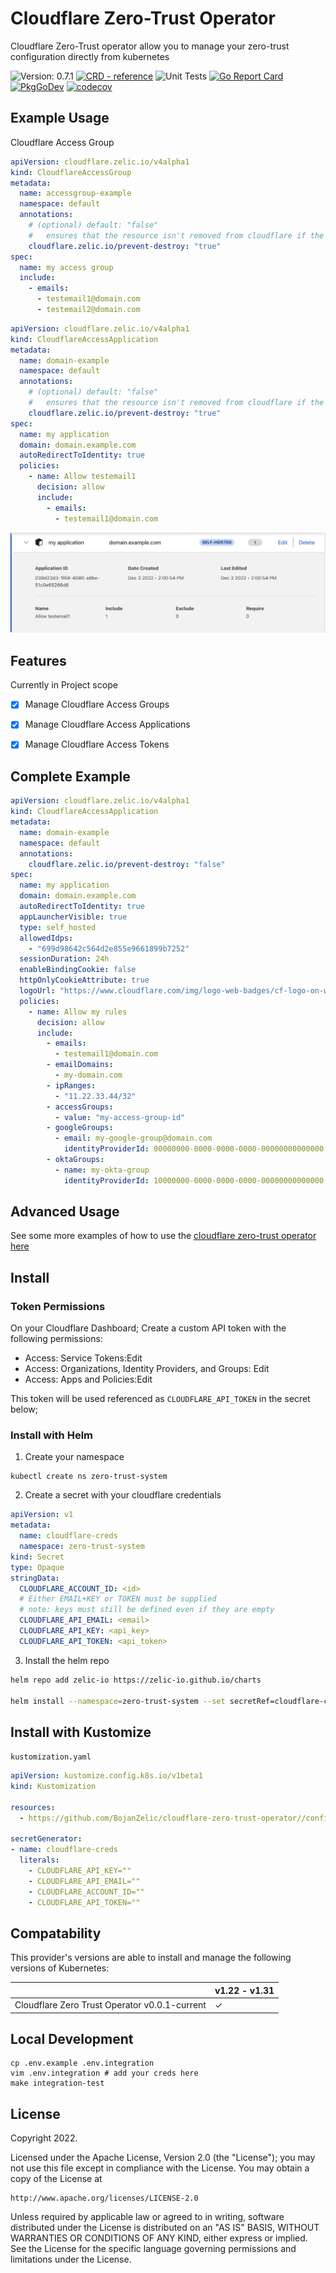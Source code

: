 # Cloudflare Zero-Trust Operator

Cloudflare Zero-Trust operator allow you to manage your zero-trust configuration directly from kubernetes

<!-- Version_Placeholder -->
![Version: 0.7.1](https://img.shields.io/badge/Version-0.7.1-informational?style=flat-square)
[![CRD - reference](https://img.shields.io/badge/CRD-reference-2ea44f)](https://doc.crds.dev/github.com/BojanZelic/cloudflare-zero-trust-operator)
![Unit Tests](https://github.com/BojanZelic/cloudflare-zero-trust-operator/actions/workflows/unit.yaml/badge.svg)
[![Go Report Card](https://goreportcard.com/badge/github.com/bojanzelic/cloudflare-zero-trust-operator)](https://goreportcard.com/report/github.com/bojanzelic/cloudflare-zero-trust-operator)
[![PkgGoDev](https://pkg.go.dev/badge/github.com/bojanzelic/cloudflare-zero-trust-operator)](https://pkg.go.dev/github.com/bojanzelic/cloudflare-zero-trust-operator)
[![codecov](https://codecov.io/gh/BojanZelic/cloudflare-zero-trust-operator/branch/main/graph/badge.svg?token=BRSGWWVA2W)](https://codecov.io/gh/BojanZelic/cloudflare-zero-trust-operator)

## Example Usage

Cloudflare Access Group
```yaml
apiVersion: cloudflare.zelic.io/v4alpha1
kind: CloudflareAccessGroup
metadata:
  name: accessgroup-example
  namespace: default
  annotations:
    # (optional) default: "false"
    #   ensures that the resource isn't removed from cloudflare if the CR is deleted
    cloudflare.zelic.io/prevent-destroy: "true"
spec:
  name: my access group
  include:
    - emails:
      - testemail1@domain.com
      - testemail2@domain.com
```

```yaml
apiVersion: cloudflare.zelic.io/v4alpha1
kind: CloudflareAccessApplication
metadata:
  name: domain-example
  namespace: default
  annotations:
    # (optional) default: "false"
    #   ensures that the resource isn't removed from cloudflare if the CR is deleted
    cloudflare.zelic.io/prevent-destroy: "true"
spec:
  name: my application
  domain: domain.example.com
  autoRedirectToIdentity: true
  policies: 
    - name: Allow testemail1
      decision: allow
      include:
        - emails:
          - testemail1@domain.com
```

![Example App](./docs/images/app_example.png)

## Features
Currently in Project scope
- [x] Manage Cloudflare Access Groups
- [x] Manage Cloudflare Access Applications
- [x] Manage Cloudflare Access Tokens


## Complete Example

```yaml
apiVersion: cloudflare.zelic.io/v4alpha1
kind: CloudflareAccessApplication
metadata:
  name: domain-example
  namespace: default
  annotations:
    cloudflare.zelic.io/prevent-destroy: "false"
spec:
  name: my application
  domain: domain.example.com
  autoRedirectToIdentity: true
  appLauncherVisible: true
  type: self_hosted
  allowedIdps:
    - "699d98642c564d2e855e9661899b7252"
  sessionDuration: 24h
  enableBindingCookie: false
  httpOnlyCookieAttribute: true
  logoUrl: "https://www.cloudflare.com/img/logo-web-badges/cf-logo-on-white-bg.svg"
  policies: 
    - name: Allow my rules
      decision: allow
      include:
        - emails:
          - testemail1@domain.com
        - emailDomains:
          - my-domain.com
        - ipRanges:
          - "11.22.33.44/32"
        - accessGroups:
          - value: "my-access-group-id"
        - googleGroups:
          - email: my-google-group@domain.com
            identityProviderId: 00000000-0000-0000-0000-00000000000000
        - oktaGroups:
          - name: my-okta-group
            identityProviderId: 10000000-0000-0000-0000-00000000000000
```

## Advanced Usage

See some more examples of how to use the [cloudflare zero-trust operator here](./docs/Advanced_Usage.md) 

## Install

### Token Permissions

On your Cloudflare Dashboard; Create a custom API token with the following permissions:
* Access: Service Tokens:Edit
* Access: Organizations, Identity Providers, and Groups: Edit
* Access: Apps and Policies:Edit

This token will be used referenced as `CLOUDFLARE_API_TOKEN` in the secret below; 

### Install with Helm

1) Create your namespace
```
kubectl create ns zero-trust-system
```

2) Create a secret with your cloudflare credentials

```yaml
apiVersion: v1
metadata:
  name: cloudflare-creds
  namespace: zero-trust-system
kind: Secret
type: Opaque
stringData:
  CLOUDFLARE_ACCOUNT_ID: <id>
  # Either EMAIL+KEY or TOKEN must be supplied
  # note: keys must still be defined even if they are empty
  CLOUDFLARE_API_EMAIL: <email>
  CLOUDFLARE_API_KEY: <api_key>
  CLOUDFLARE_API_TOKEN: <api_token>
```

3) Install the helm repo
```bash
helm repo add zelic-io https://zelic-io.github.io/charts
 
helm install --namespace=zero-trust-system --set secretRef=cloudflare-creds cloudflare-zero-trust-operator zelic-io/cloudflare-zero-trust-operator
```

## Install with Kustomize

`kustomization.yaml`
```yaml
apiVersion: kustomize.config.k8s.io/v1beta1
kind: Kustomization

resources:
  - https://github.com/BojanZelic/cloudflare-zero-trust-operator//config/default?ref=main

secretGenerator:
- name: cloudflare-creds
  literals:
    - CLOUDFLARE_API_KEY=""
    - CLOUDFLARE_API_EMAIL=""
    - CLOUDFLARE_ACCOUNT_ID=""
    - CLOUDFLARE_API_TOKEN=""
```

## Compatability

This provider's versions are able to install and manage the following versions of Kubernetes:

|                                                | v1.22 - v1.31 | 
| ---------------------------------------------- | ----- | 
| Cloudflare Zero Trust Operator v0.0.1-current  | ✓     |


## Local Development

```
cp .env.example .env.integration
vim .env.integration # add your creds here
make integration-test
```

## License

Copyright 2022.

Licensed under the Apache License, Version 2.0 (the "License");
you may not use this file except in compliance with the License.
You may obtain a copy of the License at

    http://www.apache.org/licenses/LICENSE-2.0

Unless required by applicable law or agreed to in writing, software
distributed under the License is distributed on an "AS IS" BASIS,
WITHOUT WARRANTIES OR CONDITIONS OF ANY KIND, either express or implied.
See the License for the specific language governing permissions and
limitations under the License.

